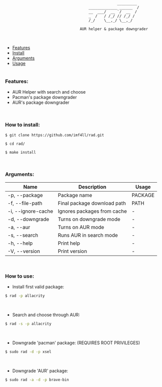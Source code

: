 ```ls
                                                   _________
                                      _____________ ______  /
                                      __  ___/  __ `/  __  / 
                                      _  /   / /_/ // /_/ /  
                                      /_/    \__,_/ \__,_/

                                  AUR helper & package downgrader
```

<br/>

- [Features](#features) <br/>
- [Install](#how-to-install) <br/>
- [Arguments](#arguments) <br/>
- [Usage](#how-to-use) <br/><br/>

### Features:
- AUR Helper with search and choose
- Pacman's package downgrader
- AUR's package downgrader

<br/>

### How to install:
```
$ git clone https://github.com/imf4ll/rad.git

$ cd rad/

$ make install
```

<br/>

### Arguments:
| Name | Description | Usage |
|------|-------------|-------|
| -p, --package | Package name | PACKAGE |
| -f, --file-path | Final package download path | PATH |
| -i, --ignore-cache | Ignores packages from cache | - |
| -d, --downgrade | Turns on downgrade mode | - |
| -a, --aur | Turns on AUR mode | - |
| -s, --search | Runs AUR in search mode | - |
| -h, --help | Print help | - |
| -V, --version | Print version | - |

<br/>

### How to use:
- Install first valid package:
```bash
$ rad -p allacrity
```

<br/>

- Search and choose through AUR:
```bash
$ rad -s -p allacrity
```

<br/>

- Downgrade 'pacman' package: (REQUIRES ROOT PRIVILEGES)
```bash
$ sudo rad -d -p xsel
```

<br/>

- Downgrade 'AUR' package:
```sh
$ sudo rad -a -d -p brave-bin
```

<br/>
